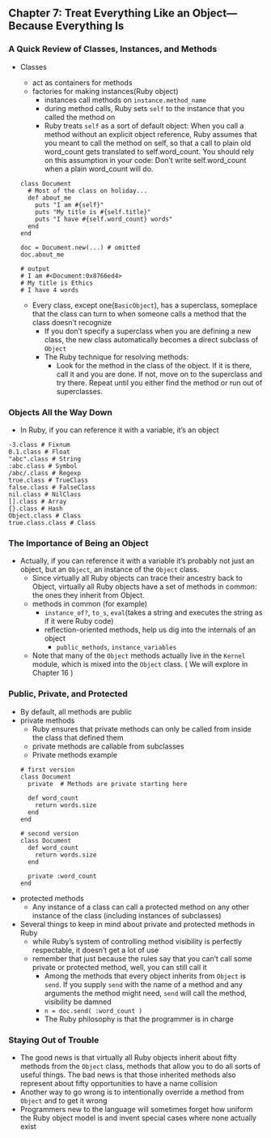## Chapter 7: Treat Everything Like an Object—Because Everything Is

### A Quick Review of Classes, Instances, and Methods

- Classes
	- act as containers for methods
	- factories for making instances(Ruby object)
		- instances call methods on `instance.method_name`
		- during method calls, Ruby sets `self` to the instance that you called the method on
		- Ruby treats `self` as a sort of default object: When you call a method without an explicit object reference, Ruby assumes that you meant to call the method on self, so that a call to plain old word_count gets translated to self.word_count. You should rely on this assumption in your code: Don’t write self.word_count when a plain word_count will do.

	```
	class Document
	  # Most of the class on holiday...
	  def about_me
	    puts "I am #{self}"
	    puts "My title is #{self.title}"
	    puts "I have #{self.word_count} words"
	  end 
	end

	doc = Document.new(...) # omitted
	doc.about_me

	# output
	# I am #<Document:0x8766ed4>
	# My title is Ethics
	# I have 4 words
	```
	- Every class, except one(`BasicObject`), has a superclass, someplace that the class can turn to when someone calls a method that the class doesn’t recognize
		- If you don’t specify a superclass when you are defining a new class, the new class automatically becomes a direct subclass of `Object`
		- The Ruby technique for resolving methods:
			- Look for the method in the class of the object. If it is there, call it and you are done. If not, move on to the superclass and try there. Repeat until you either find the method or run out of superclasses.

### Objects All the Way Down

- In Ruby, if you can reference it with a variable, it’s an object

```
-3.class # Fixnum
0.1.class # Float
"abc".class # String
:abc.class # Symbol
/abc/.class # Regexp
true.class # TrueClass
false.class # FalseClass
nil.class # NilClass
[].class # Array
{}.class # Hash
Object.class # Class
true.class.class # Class
```

### The Importance of Being an Object

- Actually, if you can reference it with a variable it’s probably not just an object, but an `Object`, an instance of the `Object` class.
	- Since virtually all Ruby objects can trace their ancestry back to Object, virtually all Ruby objects have a set of methods in common: the ones they inherit from Object.
	- methods in common (for example)
		- `instance_of?`, `to_s`, `eval`(takes a string and executes the string as if it were Ruby code)
		- reflection-oriented methods, help us dig into the internals of an object
			- `public_methods`, `instance_variables`
	- Note that many of the `Object` methods actually live in the `Kernel` module, which is mixed into the `Object` class. ( We will explore in Chapter 16 )

### Public, Private, and Protected

- By default, all methods are public
- private methods
	- Ruby ensures that private methods can only be called from inside the class that defined them
	- private methods are callable from subclasses
	- Private methods example
	```
	# first version
	class Document
	  private  # Methods are private starting here
		
	  def word_count
	    return words.size
	  end 
	end
	
	# second version
	class Document
	  def word_count
	    return words.size
	  end 
		
	  private :word_count
	end	
	```
- protected methods
	- Any instance of a class can call a protected method on any other instance of the class (including instances of subclasses)
- Several things to keep in mind about private and protected methods in Ruby
	- while Ruby’s system of controlling method visibility is perfectly respectable, it doesn’t get a lot of use
	- remember that just because the rules say that you can’t call some private or protected method, well, you can still call it
		- Among the methods that every object inherits from `Object` is `send`. If you supply `send` with the name of a method and any arguments the method might need, `send` will call the method, visibility be damned
		- `n = doc.send( :word_count )`
		- The Ruby philosophy is that the programmer is in charge

### Staying Out of Trouble

- The good news is that virtually all Ruby objects inherit about fifty methods from the `Object` class, methods that allow you to do all sorts of useful things. The bad news is that those inherited methods also represent about fifty opportunities to have a name collision
- Another way to go wrong is to intentionally override a method from `Object` and to get it wrong
- Programmers new to the language will sometimes forget how uniform the Ruby object model is and invent special cases where none actually exist
